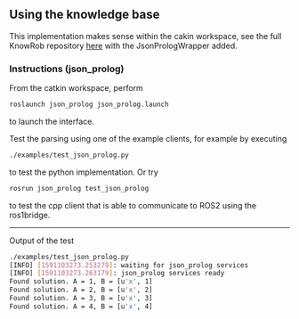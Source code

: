 ## Using the knowledge base

This implementation makes sense within the cakin workspace, see the full KnowRob repository [here](https://github.com/jkabalar/knowrob) with the JsonPrologWrapper added.

### Instructions (json_prolog)

From the catkin workspace, perform

```bash
roslaunch json_prolog json_prolog.launch
```
to launch the interface. 

Test the parsing using one of the example clients, for example by executing

```bash
./examples/test_json_prolog.py
```
to test the python implementation. Or try

```bash
rosrun json_prolog test_json_prolog
```
to test the cpp client that is able to communicate to ROS2 using the ros1bridge.

---

Output of the test

```bash
./examples/test_json_prolog.py
[INFO] [1591103273.253279]: waiting for json_prolog services
[INFO] [1591103273.263179]: json_prolog services ready
Found solution. A = 1, B = [u'x', 1]
Found solution. A = 2, B = [u'x', 2]
Found solution. A = 3, B = [u'x', 3]
Found solution. A = 4, B = [u'x', 4]
```


